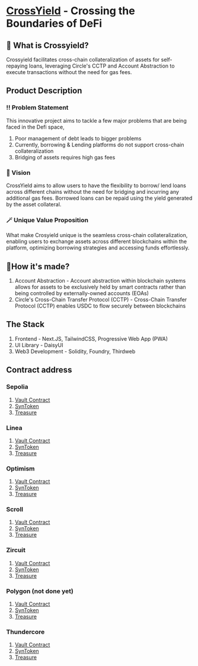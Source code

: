 # [CrossYield](https://crossyield.vercel.app) - Crossing the Boundaries of DeFi  

## 🤔 What is Crossyield?
Crossyield facilitates cross-chain collateralization of assets for self-repaying loans, leveraging Circle's CCTP and Account Abstraction to execute transactions without the need for gas fees.
## Product Description
### ‼️ Problem Statement
This innovative project aims to tackle a few major problems that are being faced in the Defi space,
1. Poor management of debt leads to bigger problems
2. Currently, borrowing & Lending platforms do not support cross-chain collateralization
3. Bridging of assets requires high gas fees
### 🌟 Vision
CrossYield aims to allow users to have the flexibility to borrow/ lend loans across different chains without the need for bridging and incurring any additional gas fees. Borrowed loans can be repaid using the yield generated by the asset collateral. 
### 🪄 Unique Value Proposition
What make Crosyield unique is the seamless cross-chain collateralization, enabling users to exchange assets across different blockchains within the platform, optimizing borrowing strategies and accessing funds effortlessly.
## 🔨How it's made?
1. Account Abstraction - Account abstraction within blockchain systems allows for assets to be exclusively held by smart contracts rather than being controlled by externally-owned accounts (EOAs)
2. Circle's Cross-Chain Transfer Protocol (CCTP) - Cross-Chain Transfer Protocol (CCTP) enables USDC to flow securely between blockchains
## The Stack
1. Frontend - Next.JS, TailwindCSS, Progressive Web App (PWA)
2. UI Library - DaisyUI
3. Web3 Development - Solidity, Foundry, Thirdweb  
## Contract address
### Sepolia
1. [Vault Contract](https://sepolia.etherscan.io/address/0xc2111d0f974a50fb89f0a29bcceb9d0ce6a66ad0)
2. [SynToken](https://sepolia.etherscan.io/address/0xeb12f06d0ffca2a8429d14c439e58950c57e690c)
3. [Treasure](https://sepolia.etherscan.io/address/0x7c312cbbb60740deb3243d1bf442c60efeda71fa)
### Linea
1. [Vault Contract](https://goerli.lineascan.build/address/0x460c44641673b2fb1d7d769f01b309eaa5eac533)
2. [SynToken](https://goerli.lineascan.build/address/0x1bada0cc942cffbc5303ff5986395b04aaeff9ba)
3. [Treasure](https://goerli.lineascan.build/address/0xc33c0203a9f4ea06e2627fc6635518d6c2993ddf)
### Optimism
1. [Vault Contract](https://sepolia-optimism.etherscan.io/address/0x460c44641673b2fb1d7d769f01b309eaa5eac533)
2. [SynToken](https://sepolia-optimism.etherscan.io/address/0x1bada0cc942cffbc5303ff5986395b04aaeff9ba)
3. [Treasure](https://sepolia-optimism.etherscan.io/address/0xc33c0203a9f4ea06e2627fc6635518d6c2993ddf)
### Scroll
1. [Vault Contract](https://sepolia.scrollscan.com/address/0xa419a7a700de519c95cf012767f78f90e115a8ec)
2. [SynToken](https://sepolia.scrollscan.com/address/0x460c44641673b2fb1d7d769f01b309eaa5eac533)
3. [Treasure](https://sepolia.scrollscan.com/address/0x1bada0cc942cffbc5303ff5986395b04aaeff9ba)
### Zircuit
1. [Vault Contract](https://explorer.zircuit.com/address/0x252615621C5743DEeA80A82Ca2D8B691a657f459)
2. [SynToken](https://explorer.zircuit.com/address/0x0B2AF11D25de9eEEc4D9e3C531AD87b85005C087)
3. [Treasure](https://explorer.zircuit.com/address/0xD801B3b54eA2E0bFcc4dcBff9F8a7de01d4D9a51)
### Polygon (not done yet)
1. [Vault Contract]()
2. [SynToken]()
3. [Treasure]()
### Thundercore
1. [Vault Contract](https://explorer-testnet.thundercore.com/address/0x7de7d7165b33d4292840daf7cb2629459e796cb5)
2. [SynToken](https://explorer-testnet.thundercore.com/address/0x2b7eeaf01d706b466b8f1af9c4f9d56ffbf00f10)
3. [Treasure](https://explorer-testnet.thundercore.com/address/0x5922F957C2DF08FE3dD5f6Dd8f2f7FE14fF9c43f/contracts)

